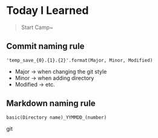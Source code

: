 # Today I Learned

> Start Camp~
 
## Commit naming rule

    'temp_save_{0}.{1}.{2}'.format(Major, Minor, Modified)

* Major -> when changing the git style
* Minor -> when adding directory
* Modified -> etc.

## Markdown naming rule

    basic(Directory name)_YYMMDD_(number)
git